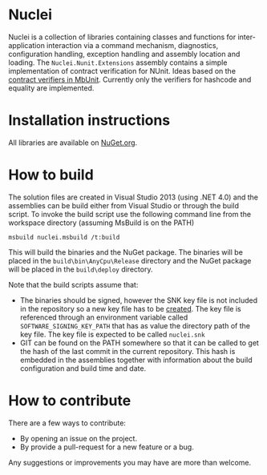 # Nuclei
Nuclei is a collection of libraries containing classes and functions for inter-application interaction via a command mechanism, diagnostics, configuration handling, exception handling and assembly location and loading.
The `Nuclei.Nunit.Extensions` assembly contains a simple implementation of contract verification for NUnit. Ideas based on the [contract verifiers in MbUnit](http://interfacingreality.blogspot.co.nz/2009/03/contract-verifiers-in-mbunit-v307.html).
Currently only the verifiers for hashcode and equality are implemented.

# Installation instructions
All libraries are available on [NuGet.org](https://www.nuget.org/packages/Nuclei.Nunit.Extensions/).

# How to build
The solution files are created in Visual Studio 2013 (using .NET 4.0) and the assemblies can be build either from Visual Studio or through the build script.
To invoke the build script use the following command line from the workspace directory (assuming MsBuild is on the PATH)

    msbuild nuclei.msbuild /t:build

This will build the binaries and the NuGet package. The binaries will be placed in the `build\bin\AnyCpu\Release` directory and the NuGet package will be placed in the `build\deploy` directory.

Note that the build scripts assume that:

* The binaries should be signed, however the SNK key file is not included in the repository so a new key file has to be [created][snkfile_msdn]. The key file is referenced
  through an environment variable called `SOFTWARE_SIGNING_KEY_PATH` that has as value the directory path of the key file. The key file is expected to be called `nuclei.snk`
* GIT can be found on the PATH somewhere so that it can be called to get the hash of the last commit in the current repository. This hash is embedded in the assemblies together
  with information about the build configuration and build time and date.

# How to contribute
There are a few ways to contribute:

* By opening an issue on the project.
* By provide a pull-request for a new feature or a bug.

Any suggestions or improvements you may have are more than welcome.

[snkfile_msdn]: http://msdn.microsoft.com/en-us/library/6f05ezxy(v=vs.110).aspx